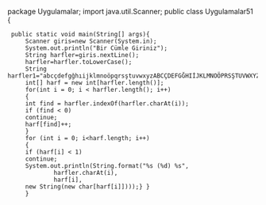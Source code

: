 

package Uygulamalar;
import java.util.Scanner;
public class Uygulamalar51 {

	 public static void main(String[] args){     
		 Scanner giris=new Scanner(System.in);
		 System.out.println("Bir Cümle Giriniz");
		 String harfler=giris.nextLine();
		 harfler=harfler.toLowerCase();
	     String harfler1="abcçdefgğhıijklmnoöpqrsştuvwxyzABCÇDEFGĞHIİJKLMNOÖPRSŞTUVWXYZ";
	     int[] harf = new int[harfler.length()];    
	     for(int i = 0; i < harfler.length(); i++)
	     {
		 int find = harfler.indexOf(harfler.charAt(i));
		 if (find < 0)  
	     continue;
		 harf[find]++;
	     }    
		 for (int i = 0; i<harf.length; i++)
		 {     
		 if (harf[i] < 1)
		 continue;
		 System.out.println(String.format("%s (%d) %s",
				 harfler.charAt(i),
				 harf[i],
		 new String(new char[harf[i]])));} }
	     }
  
  
